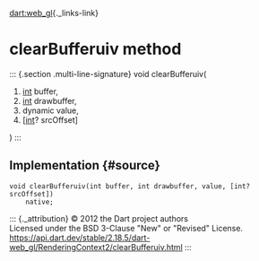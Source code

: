 [dart:web\_gl](../../dart-web_gl/dart-web_gl-library){._links-link}

clearBufferuiv method
=====================

::: {.section .multi-line-signature}
void clearBufferuiv(

1.  [int](../../dart-core/int-class) buffer,
2.  [int](../../dart-core/int-class) drawbuffer,
3.  dynamic value,
4.  \[[int](../../dart-core/int-class)? srcOffset\]

)
:::

Implementation {#source}
--------------

``` {.language-dart data-language="dart"}
void clearBufferuiv(int buffer, int drawbuffer, value, [int? srcOffset])
    native;
```

::: {._attribution}
© 2012 the Dart project authors\
Licensed under the BSD 3-Clause \"New\" or \"Revised\" License.\
<https://api.dart.dev/stable/2.18.5/dart-web_gl/RenderingContext2/clearBufferuiv.html>
:::
